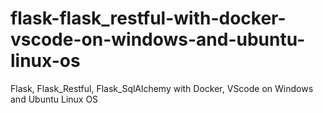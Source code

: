 # flask-flask_restful-with-docker-vscode-on-windows-and-ubuntu-linux-os
Flask, Flask_Restful, Flask_SqlAlchemy with Docker, VScode on Windows and Ubuntu Linux OS
